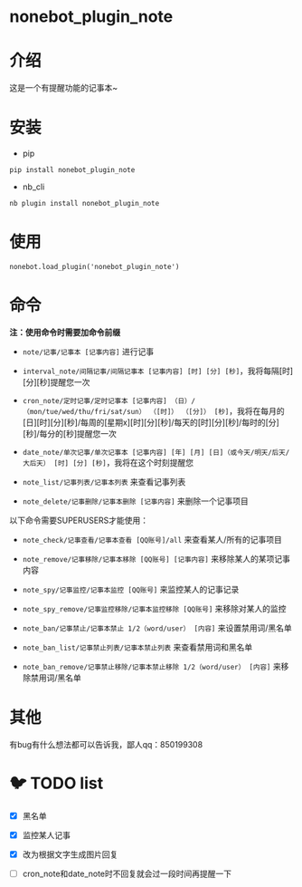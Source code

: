 nonebot_plugin_note
===================



# 介绍

这是一个有提醒功能的记事本~  

# 安装

* pip 
```
pip install nonebot_plugin_note
```

* nb_cli
```
nb plugin install nonebot_plugin_note
```

# 使用
```
nonebot.load_plugin('nonebot_plugin_note')
```


# 命令
**注：使用命令时需要加命令前缀**

* `note/记事/记事本 [记事内容]` 进行记事  

* `interval_note/间隔记事/间隔记事本 [记事内容] [时] [分] [秒]`，我将每隔[时][分][秒]提醒您一次  

* `cron_note/定时记事/定时记事本 [记事内容] （日）/（mon/tue/wed/thu/fri/sat/sun） （[时]） （[分]） [秒]`，我将在每月的[日][时][分][秒]/每周的[星期x][时][分][秒]/每天的[时][分][秒]/每时的[分][秒]/每分的[秒]提醒您一次  

* `date_note/单次记事/单次记事本 [记事内容] [年] [月] [日]（或今天/明天/后天/大后天） [时] [分] [秒]`，我将在这个时刻提醒您  

* `note_list/记事列表/记事本列表` 来查看记事列表  

* `note_delete/记事删除/记事本删除 [记事内容]` 来删除一个记事项目      



以下命令需要SUPERUSERS才能使用：  

* `note_check/记事查看/记事本查看 [QQ账号]/all` 来查看某人/所有的记事项目  

* `note_remove/记事移除/记事本移除 [QQ账号] [记事内容]` 来移除某人的某项记事内容  

* `note_spy/记事监控/记事本监控 [QQ账号]` 来监控某人的记事记录  

* `note_spy_remove/记事监控移除/记事本监控移除 [QQ账号]` 来移除对某人的监控  

* `note_ban/记事禁止/记事本禁止 1/2（word/user） [内容]` 来设置禁用词/黑名单  

* `note_ban_list/记事禁止列表/记事本禁止列表` 来查看禁用词和黑名单  

* `note_ban_remove/记事禁止移除/记事本禁止移除 1/2（word/user） [内容]` 来移除禁用词/黑名单          

# 其他

有bug有什么想法都可以告诉我，鄙人qq：850199308

# 🐦 TODO list

- [x] 黑名单
- [x] 监控某人记事
- [x] 改为根据文字生成图片回复
- [ ] cron_note和date_note时不回复就会过一段时间再提醒一下

